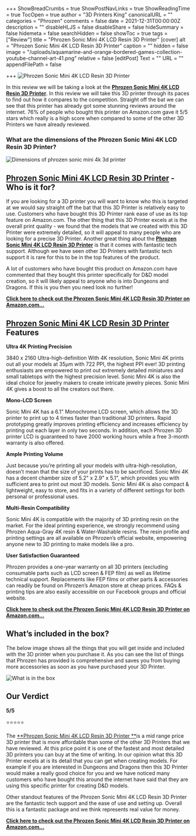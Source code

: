 +++
ShowBreadCrumbs = true
ShowPostNavLinks = true
ShowReadingTime = true
TocOpen = true
author = "3D Printers King"
canonicalURL = ""
categories = "Phrozen"
comments = false
date = 2021-12-31T00:00:00Z
description = ""
disableHLJS = false
disableShare = false
hideSummary = false
hidemeta = false
searchHidden = false
showToc = true
tags = ["Review"]
title = "Phrozen Sonic Mini 4K LCD Resin 3D Printer"
[cover]
alt = "Phrozen Sonic Mini 4K LCD Resin 3D Printer"
caption = ""
hidden = false
image = "/uploads/aquamarine-and-orange-bordered-games-collection-youtube-channel-art-41.png"
relative = false
[editPost]
Text = ""
URL = ""
appendFilePath = false

+++
![Phrozen Sonic Mini 4K LCD Resin 3D Printer](/uploads/5054c8a1-c810-4144-b111-739b238b9964.jpeg "Phrozen Sonic Mini 4K LCD Resin 3D Printer")

In this review we will be taking a look at the [**Phrozen Sonic Mini 4K LCD Resin 3D Printer**](https://www.amazon.com/gp/product/B08D7HK8Q1/ref=as_li_tl?ie=UTF8&tag=3dprintersking-20&camp=1789&creative=9325&linkCode=as2&creativeASIN=B08D7HK8Q1&linkId=9512cdef5b7c5880891ba82e775444a4).  In this review we will take this 3D printer through its paces to find out how it compares to the competition.  Straight off the bat we can see that this printer has already got some stunning reviews around the internet. 76% of people who bought this printer on Amazon.com gave it 5/5 stars which really is a high score when compared to some of the other 3D Printers we have already reviewed.

### **What are the dimensions of the Phrozen Sonic Mini 4K LCD Resin 3D Printer?**

![Dimensions of phrozen sonic mini 4k 3d printer](/uploads/2e0d31e0-e46a-414f-9625-2a51af2f8bee.jpeg "Dimensions of phrozen sonic mini 4k 3d printer")

## [**Phrozen Sonic Mini 4K LCD Resin 3D Printer**](https://www.amazon.com/gp/product/B08D7HK8Q1/ref=as_li_tl?ie=UTF8&tag=3dprintersking-20&camp=1789&creative=9325&linkCode=as2&creativeASIN=B08D7HK8Q1&linkId=9512cdef5b7c5880891ba82e775444a4) **- Who is it for?**

If you are looking for a 3D printer you will want to know who this is targeted at we would say straight off the bat that this 3D Printer is relatively easy to use.  Customers who have bought this 3D Printer rank ease of use as its top feature on Amazon.com.  The other thing that this 3D Printer excels at is the overall print quality - we found that the models that we created with this 3D Printer were extremely detailed, so it will appeal to many people who are looking for a precise 3D Printer.   Another great thing about the [**Phrozen Sonic Mini 4K LCD Resin 3D Printer**](https://www.amazon.com/gp/product/B08D7HK8Q1/ref=as_li_tl?ie=UTF8&tag=3dprintersking-20&camp=1789&creative=9325&linkCode=as2&creativeASIN=B08D7HK8Q1&linkId=9512cdef5b7c5880891ba82e775444a4) is that it comes with fantastic tech support.  Although we have seen other 3D Printers with fantastic tech support it is rare for this to be in the top features of the product. 

A lot of customers who have bought this product on Amazon.com have commented that they bought this printer specifically for D&D model creation, so it will likely appeal to anyone who is into Dungeons and Dragons.  If this is you then you need look no further!

[**Click here to check out the Phrozen Sonic Mini 4K LCD Resin 3D Printer on Amazon.com…**](#)

## [**Phrozen Sonic Mini 4K LCD Resin 3D Printer**](#) **Features**

**Ultra 4K Printing Precision**

3840 x 2160 Ultra-high-definition With 4K resolution, Sonic Mini 4K prints out all your models at 35µm with 722 PPI, the highest PPI ever! 3D printing enthusiasts are empowered to print out extremely detailed miniatures and small tabletops with the highest precision level. Sonic Mini 4K is also the ideal choice for jewelry makers to create intricate jewelry pieces. Sonic Mini 4K gives a boost to all the creators out there.

**Mono-LCD Screen**

Sonic Mini 4K has a 6.1" Monochrome LCD screen, which allows the 3D printer to print up to 4 times faster than traditional 3D printers. Rapid prototyping greatly improves printing efficiency and increases efficiency by printing out each layer in only two seconds. In addition, each Phrozen 3D printer LCD is guaranteed to have 2000 working hours while a free 3-month warranty is also offered.

**Ample Printing Volume**

Just because you’re printing all your models with ultra-high-resolution, doesn’t mean that the size of your prints has to be sacrificed. Sonic Mini 4K has a decent chamber size of 5.2" x 2.9" x 5.1", which provides you with sufficient area to print out most 3D models. Sonic Mini 4K is also compact & lightweight, easy to store, and fits in a variety of different settings for both personal or professional uses.

**Multi-Resin Compatibility**

Sonic Mini 4K is compatible with the majority of 3D printing resin on the market. For the ideal printing experience, we strongly recommend using Phrozen Aqua-Gray 4K resin & Water-Washable resins. The resin profile and printing settings are all available on Phrozen’s official website, empowering anyone new to 3D printing to make models like a pro.

**User Satisfaction Guaranteed**

Phrozen provides a one-year warranty on all 3D printers (excluding consumable parts such as LCD screen & FEP film) as well as lifetime technical support. Replacements like FEP films or other parts & accessories can readily be found on Phrozen’s Amazon store at cheap prices. FAQs & printing tips are also easily accessible on our Facebook groups and official website. 

[**Click here to check out the Phrozen Sonic Mini 4K LCD Resin 3D Printer on Amazon.com…**](https://www.amazon.com/gp/product/B08D7HK8Q1/ref=as_li_tl?ie=UTF8&tag=3dprintersking-20&camp=1789&creative=9325&linkCode=as2&creativeASIN=B08D7HK8Q1&linkId=9512cdef5b7c5880891ba82e775444a4)

## What’s included in the box?

The below image shows all the things that you will get inside and included with the 3D printer when you purchase it.  As you can see the list of things that Phrozen has provided is comprehensive and saves you from buying more accessories as soon as you have purchased your 3D Printer.

![What is in the box](/uploads/896679e5-6a14-4d3b-89a9-d9c8593e5862.jpeg "What is in the box")

## Our Verdict

**5/5**

⭐⭐⭐⭐⭐

The [**Phrozen Sonic Mini 4K LCD Resin 3D Printer **](https://www.amazon.com/gp/product/B08D7HK8Q1/ref=as_li_tl?ie=UTF8&tag=3dprintersking-20&camp=1789&creative=9325&linkCode=as2&creativeASIN=B08D7HK8Q1&linkId=9512cdef5b7c5880891ba82e775444a4)is a mid range price 3D printer that is more affordable than some of the other 3D Printers that we have reviewed.  At this price point it is one of the fastest and most detailed 3D printers you can buy at the time of writing.  In our opinion what this 3D Printer excels at is its detail that you can get when creating models.  For example if you are interested in Dungeons and Dragons then this 3D Printer would make a really good choice for you and we have noticed many customers who have bought this around the internet have said that they are using this specific printer for creating D&D models.

Other standout features of the Phrozen Sonic Mini 4K LCD Resin 3D Printer are the fantastic tech support and the ease of use and setting up.  Overall this is a fantastic package and we think represents real value for money.

[**Click here to check out the Phrozen Sonic Mini 4K LCD Resin 3D Printer on Amazon.com…**](https://www.amazon.com/gp/product/B08D7HK8Q1/ref=as_li_tl?ie=UTF8&tag=3dprintersking-20&camp=1789&creative=9325&linkCode=as2&creativeASIN=B08D7HK8Q1&linkId=9512cdef5b7c5880891ba82e775444a4)